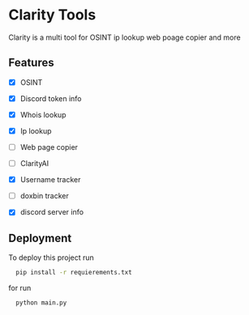 
# Clarity Tools

Clarity is a multi tool for OSINT ip lookup web poage copier and more


## Features

- [x] OSINT
- [x] Discord token info
- [x] Whois lookup
- [X] Ip lookup
- [ ] Web page copier
- [ ] ClarityAI
- [x] Username tracker
- [ ] doxbin tracker
- [x] discord server info



## Deployment

To deploy this project run

```bash
  pip install -r requierements.txt
```

for run

```bash
  python main.py
```


